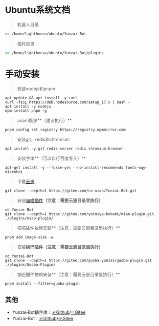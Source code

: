 # Ubuntu系统文档
>机器人目录
```sh
cd /home/lighthouse/ubuntu/Yunzai-Bot
```
>插件目录
```sh
cd /home/lighthouse/ubuntu/Yunzai-Bot/plugins
```
# 手动安装

> 安装nodejs和pnpm

```shell
apt update && apt install -y curl
curl -fsSL https://deb.nodesource.com/setup_17.x | bash -
apt install -y nodejs
npm install pnpm -g
```

> pnpm换源**（建议执行）**

```shell
pnpm config set registry https://registry.npmmirror.com
```

> 安装git，redis和chromium

```shell
apt install -y git redis-server redis chromium-browser
```

> 安装字体**（可以自行百度导入）**

```shell
apt-get install -y --force-yes --no-install-recommends fonts-wqy-microhei
```

> 下载[云崽](https://gitee.com/Le-niao/Yunzai-Bot)

```shell
git clone --depth=1 https://gitee.com/Le-niao/Yunzai-Bot.git
```

> 安装[喵喵插件](https://gitee.com/yoimiya-kokomi/miao-plugin)**（注意：需要云崽目录里执行）**

```shell
cd Yunzai-Bot
git clone --depth=1 https://gitee.com/yoimiya-kokomi/miao-plugin.git ./plugins/miao-plugin/
```

> 喵喵插件依赖安装**（注意：需要云崽目录里执行）**

```shell
pnpm add image-size -w
```

> 安装[锅巴插件](https://gitee.com/guoba-yunzai/guoba-plugin)**（注意：需要云崽目录里执行）**

```shell
cd Yunzai-Bot
git clone --depth=1 https://gitee.com/guoba-yunzai/guoba-plugin.git ./plugins/Guoba-Plugin/
```

> 锅巴插件依赖安装**（注意：需要云崽目录里执行）**

```shell
pnpm install --filter=guoba-plugin
```





##  其他

- Yunzai-Bot插件库：[☞Github](https://gitee.com/link?target=https%3A%2F%2Fgithub.com%2FyhArcadia%2FYunzai-Bot-plugins-index)/[☞Gitee](https://gitee.com/yhArcadia/Yunzai-Bot-plugins-index)
- Yunzai-Bot：[☞Github](https://gitee.com/link?target=https%3A%2F%2Fgithub.com%2FLe-niao%2FYunzai-Bot)/[☞Gitee](https://gitee.com/Le-niao/Yunzai-Bot)